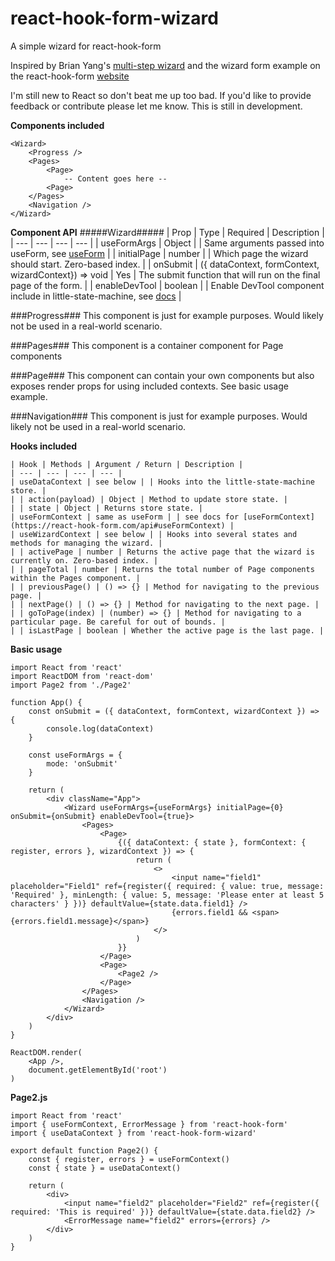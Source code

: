 # react-hook-form-wizard

A simple wizard for react-hook-form

Inspired by Brian Yang's [multi-step wizard](https://github.com/brianyang/react-hooks-multi-step-wizard) and the wizard form example on the react-hook-form [website](https://react-hook-form.com/advanced-usage#WizardFormFunnel)

I'm still new to React so don't beat me up too bad.
If you'd like to provide feedback or contribute please let me know.
This is still in development.

**Components included**

```
<Wizard>
    <Progress />
    <Pages>
        <Page>
            -- Content goes here --
        <Page>
    </Pages>
    <Navigation />
</Wizard>
```

**Component API**
#####Wizard#####
| Prop | Type | Required | Description |
| --- | --- | --- | --- |
| useFormArgs | Object | | Same arguments passed into useForm, see [useForm](https://react-hook-form.com/api#useForm) |
| initialPage | number | | Which page the wizard should start. Zero-based index. |
| onSubmit | ({ dataContext, formContext, wizardContext}) => void | Yes | The submit function that will run on the final page of the form. |
| enableDevTool | boolean | | Enable DevTool component include in little-state-machine, see [docs](https://github.com/bluebill1049/little-state-machine#-example) |

###Progress###
This component is just for example purposes. Would likely not be used in a real-world scenario.

###Pages###
This component is a container component for Page components

###Page###
This component can contain your own components but also exposes render props for using included contexts. See basic usage example.

###Navigation###
This component is just for example purposes. Would likely not be used in a real-world scenario.

**Hooks included**

```
| Hook | Methods | Argument / Return | Description |
| --- | --- | --- | --- |
| useDataContext | see below | | Hooks into the little-state-machine store. |
| | action(payload) | Object | Method to update store state. |
| | state | Object | Returns store state. |
| useFormContext | same as useForm | | see docs for [useFormContext](https://react-hook-form.com/api#useFormContext) |
| useWizardContext | see below | | Hooks into several states and methods for managing the wizard. |
| | activePage | number | Returns the active page that the wizard is currently on. Zero-based index. |
| | pageTotal | number | Returns the total number of Page components within the Pages component. |
| | previousPage() | () => {} | Method for navigating to the previous page. |
| | nextPage() | () => {} | Method for navigating to the next page. |
| | goToPage(index) | (number) => {} | Method for navigating to a particular page. Be careful for out of bounds. |
| | isLastPage | boolean | Whether the active page is the last page. |
```

**Basic usage**

```
import React from 'react'
import ReactDOM from 'react-dom'
import Page2 from './Page2'

function App() {
    const onSubmit = ({ dataContext, formContext, wizardContext }) => {
        console.log(dataContext)
    }

    const useFormArgs = {
        mode: 'onSubmit'
    }

    return (
        <div className="App">
            <Wizard useFormArgs={useFormArgs} initialPage={0} onSubmit={onSubmit} enableDevTool={true}>
                <Pages>
                    <Page>
                        {({ dataContext: { state }, formContext: { register, errors }, wizardContext }) => {
                            return (
                                <>
                                    <input name="field1" placeholder="Field1" ref={register({ required: { value: true, message: 'Required' }, minLength: { value: 5, message: 'Please enter at least 5 characters' } })} defaultValue={state.data.field1} />
                                    {errors.field1 && <span>{errors.field1.message}</span>}
                                </>
                            )
                        }}
                    </Page>
                    <Page>
                        <Page2 />
                    </Page>
                </Pages>
                <Navigation />
            </Wizard>
        </div>
    )
}

ReactDOM.render(
    <App />,
    document.getElementById('root')
)

```

**Page2.js**

```
import React from 'react'
import { useFormContext, ErrorMessage } from 'react-hook-form'
import { useDataContext } from 'react-hook-form-wizard'

export default function Page2() {
    const { register, errors } = useFormContext()
    const { state } = useDataContext()

    return (
        <div>
            <input name="field2" placeholder="Field2" ref={register({ required: 'This is required' })} defaultValue={state.data.field2} />
            <ErrorMessage name="field2" errors={errors} />
        </div>
    )
}
```
